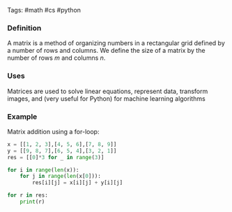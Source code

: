 Tags: #math #cs #python
### Definition
A matrix is a method of organizing numbers in a rectangular grid defined by a number of rows and columns. We define the size of a matrix by the number of rows $m$ and columns $n$.
### Uses
Matrices are used to solve linear equations, represent data, transform images, and (very useful for Python) for machine learning algorithms
### Example
Matrix addition using a for-loop:
```python
x = [[1, 2, 3],[4, 5, 6],[7, 8, 9]]
y = [[9, 8, 7],[6, 5, 4],[3, 2, 1]]
res = [[0]*3 for _ in range(3)]

for i in range(len(x)):
    for j in range(len(x[0])):
        res[i][j] = x[i][j] + y[i][j]

for r in res:
    print(r)
```





